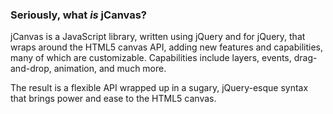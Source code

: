 ### Seriously, what _is_ jCanvas?

jCanvas is a JavaScript library, written using jQuery and for jQuery, that wraps around the HTML5 canvas API, adding new features and capabilities, many of which are customizable. Capabilities include layers, events, drag-and-drop, animation, and much more.

The result is a flexible API wrapped up in a sugary, jQuery-esque syntax that brings power and ease to the HTML5 canvas.
